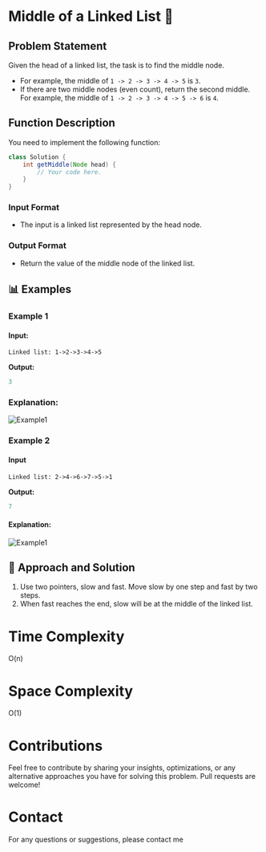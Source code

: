 # Middle of a Linked List 🔗

## Problem Statement

Given the head of a linked list, the task is to find the middle node.

- For example, the middle of `1 -> 2 -> 3 -> 4 -> 5` is `3`.
- If there are two middle nodes (even count), return the second middle. For example, the middle of `1 -> 2 -> 3 -> 4 -> 5 -> 6` is `4`.

## Function Description

You need to implement the following function:

```java
class Solution {
    int getMiddle(Node head) {
        // Your code here.
    }
}
```

### **Input Format**

- The input is a linked list represented by the head node.

### **Output Format**

- Return the value of the middle node of the linked list.

## 📊 Examples

### Example 1

#### Input:

```
Linked list: 1->2->3->4->5

```

**Output:**

```java
3
```

### Explanation:

![Example1](https://media.geeksforgeeks.org/img-practice/prod/addEditProblem/700171/Web/Other/blobid0_1721970743.png)

### Example 2

#### Input

```
Linked list: 2->4->6->7->5->1

```

**Output:**

```java
7
```

#### Explanation:

![Example1](https://media.geeksforgeeks.org/img-practice/prod/addEditProblem/700171/Web/Other/blobid1_1721970760.png)

## 🧠 Approach and Solution

1. Use two pointers, slow and fast. Move slow by one step and fast by two steps.
2. When fast reaches the end, slow will be at the middle of the linked list.

# Time Complexity

O(n)

# Space Complexity

O(1)

# Contributions

Feel free to contribute by sharing your insights, optimizations, or any alternative approaches you have for solving this problem. Pull requests are welcome!

# Contact

For any questions or suggestions, please contact me
